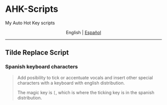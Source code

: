 # AHK-Scripts

 My Auto Hot Key scripts

<p align="center">
  <span>English</span> |
  <a href="https://github.com/SebastianTerrazas/AHK-Scripts/blob/main/README.es.md">Español</a>
</p>

---

## Tilde Replace Script

### Spanish keyboard characters

>Add posibility to tick or accentuate vocals and insert other special characters with a 
keyboard with english distribution.
>
>The magic key is `[`, which is where the ticking key is in the spanish
distribution.